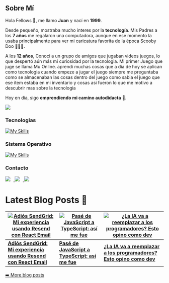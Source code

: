 ## Sobre Mí  

Hola Fellows 👋, me llamo **Juan** y nací en **1999**.  

Desde pequeño, mostraba mucho interes por la **tecnología**. Mis Padres a los **7 años** me regalaron una computadora, aunque en ese momento la usaba principalmente para ver mi caricatura favorita de la época Scooby Doo 🐶🔎😂.

A los **12 años**, Conoci a un grupo de amigos que jugaban videos juegos, lo que despertó aún más mi curiosidad por la tecnologia. Mi primer Juego que juge se llama Mu Online. aprendi muchas cosas que a dia de hoy se aplican como tecnologia cuando empeze a jugar el juego siempre me preguntaba como se almacenaban las cosas dentro del juego como sabia el juego que ese item estaba en mi inventario y cosas asi fueron lo que me motivo a descubrir mas sobre la tecnologia

Hoy en día, sigo **emprendiendo mi camino autodidacta** 🚀.



<a href="https://www.x.com/codegeekery" target="_blank" rel="noreferrer"><img
src="https://img.shields.io/twitter/follow/codegeekery?logo=twitter&style=for-the-badge&color=10b981&labelColor=1c1917"
/></a>

### Tecnologias

[![My Skills](https://skillicons.dev/icons?i=js,py,raspberrypi,react,remix,tailwind,ts,vite,vscode,npm,redis,postgres,nodejs,nginx,nextjs,github,git,express,docker,css,cloudflare,aws,mongodb,notion,prisma,flask,githubactions,gitlab,html,supabase)](https://skillicons.dev)


### Sistema Operativo

[![My Skills](https://skillicons.dev/icons?i=arch,windows,apple)](https://skillicons.dev)


### Contacto

<p align="left">
  <a href="https://www.linkedin.com/in/juan-gouveia/">
    <img src="https://skillicons.dev/icons?i=linkedin" style="margin-right: 10px;" />
  </a>
  <a href="https://x.com/codegeekery">
    <img src="https://skillicons.dev/icons?i=twitter" style="margin-right: 10px;" />
  </a>
  <a href="https://discord.gg/zb5YCe4Zeb">
    <img src="https://skillicons.dev/icons?i=discord" />
  </a>
</p>





# Latest Blog Posts 📝

<!-- Última actualización: 2025-06-06T18:08:30.413Z -->

<!-- ARTICLES:START -->
[![Adiós SendGrid: Mi experiencia usando Resend con React Email](https://cdn.sanity.io/images/dtnjj5n5/production/72ed06bcbba2b789f6bf77970b95c4fff0983bb6-1024x1024.png?w=200&h=200)](https://www.codegeekery.com/posts/28ecc595-4656-4a6c-8542-ed25869322c2) | [![Pasé de JavaScript a TypeScript: así me fue](https://cdn.sanity.io/images/dtnjj5n5/production/2ba406cc0be935ad51fa4534c323b905378523d4-1024x1024.png?w=200&h=200)](https://www.codegeekery.com/posts/7fd987b3-7e05-4c06-a5e7-f0fa5ad942ae) | [![¿La IA va a reemplazar a los programadores? Esto opino como dev](https://cdn.sanity.io/images/dtnjj5n5/production/c62003c99d7ac96adcea658e3980d5adb31223e8-1024x1024.png?w=200&h=200)](https://www.codegeekery.com/posts/ddd65d7b-f610-42d1-b3ca-83ea47004c3f)
--- | --- | ---
**[Adiós SendGrid: Mi experiencia usando Resend con React Email](https://www.codegeekery.com/posts/28ecc595-4656-4a6c-8542-ed25869322c2)** | **[Pasé de JavaScript a TypeScript: así me fue](https://www.codegeekery.com/posts/7fd987b3-7e05-4c06-a5e7-f0fa5ad942ae)** | **[¿La IA va a reemplazar a los programadores? Esto opino como dev](https://www.codegeekery.com/posts/ddd65d7b-f610-42d1-b3ca-83ea47004c3f)**

[➡️ More blog posts](https://www.codegeekery.com/blog)
<!-- ARTICLES:END -->

